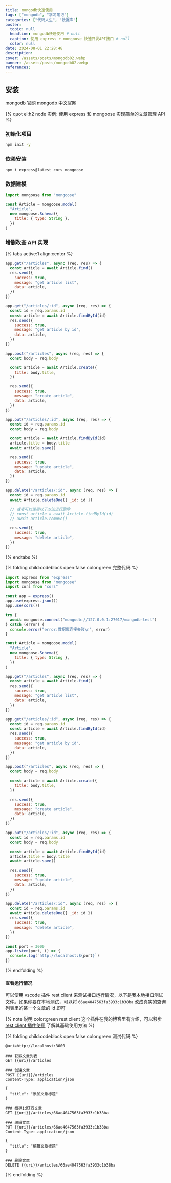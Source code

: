 ```yaml
---
title: mongodb快速使用
tags: ["mongodb", "学习笔记"]
categories: ["代码人生", "数据库"]
poster:
  topic: null
  headline: mongodb快速使用 # null
  caption: 使用 express + mongoose 快速开发API接口 # null
  color: null
date: 2024-08-01 22:28:48
description:
cover: /assets/posts/mongodb02.webp
banner: /assets/posts/mongodb02.webp
references:
---
```


## 安装

[mongodb 官网](https://www.mongodb.com/)
[mongodb 中文官网](https://www.mongodb.com/zh-cn)

{% quot el:h2 node 实例: 使用 express 和 mongoose 实现简单的文章管理 API %}

### 初始化项目

```bash
npm init -y
```

### 依赖安装

```bash
npm i express@latest cors mongoose
```

### 数据建模

```js
import mongoose from "mongoose"

const Article = mongoose.model(
  "Article",
  new mongoose.Schema({
    title: { type: String },
  })
)
```

### 增删改查 API 实现

{% tabs active:1 align:center %}

<!-- tab 获取列表 -->

```js
app.get("/articles", async (req, res) => {
  const article = await Article.find()
  res.send({
    success: true,
    message: "get article list",
    data: article,
  })
})
```

<!-- tab 根据 id 获取详情 -->

```js
app.get("/articles/:id", async (req, res) => {
  const id = req.params.id
  const article = await Article.findById(id)
  res.send({
    success: true,
    message: "get article by id",
    data: article,
  })
})
```

<!-- tab 创建文章 -->

```js
app.post("/articles", async (req, res) => {
  const body = req.body

  const article = await Article.create({
    title: body.title,
  })

  res.send({
    success: true,
    message: "create article",
    data: article,
  })
})
```

<!-- tab 编辑文章 -->

```js
app.put("/articles/:id", async (req, res) => {
  const id = req.params.id
  const body = req.body

  const article = await Article.findById(id)
  article.title = body.title
  await article.save()

  res.send({
    success: true,
    message: "update article",
    data: article,
  })
})
```

<!-- tab 删除文章 -->

```js
app.delete("/articles/:id", async (req, res) => {
  const id = req.params.id
  await Article.deleteOne({ _id: id })

  // 或者可以使用以下方法进行删除
  // const article = await Article.findById(id)
  // await article.remove()

  res.send({
    success: true,
    message: "delete article",
  })
})
```

{% endtabs %}

{% folding child:codeblock open:false color:green 完整代码 %}

```js main.js
import express from "express"
import mongoose from "mongoose"
import cors from "cors"

const app = express()
app.use(express.json())
app.use(cors())

try {
  await mongoose.connect("mongodb://127.0.0.1:27017/mongodb-test")
} catch (error) {
  console.error("error:数据库连接失败\n", error)
}

const Article = mongoose.model(
  "Article",
  new mongoose.Schema({
    title: { type: String },
  })
)

app.get("/articles", async (req, res) => {
  const article = await Article.find()
  res.send({
    success: true,
    message: "get article list",
    data: article,
  })
})

app.get("/articles/:id", async (req, res) => {
  const id = req.params.id
  const article = await Article.findById(id)
  res.send({
    success: true,
    message: "get article by id",
    data: article,
  })
})

app.post("/articles", async (req, res) => {
  const body = req.body

  const article = await Article.create({
    title: body.title,
  })

  res.send({
    success: true,
    message: "create article",
    data: article,
  })
})

app.put("/articles/:id", async (req, res) => {
  const id = req.params.id
  const body = req.body

  const article = await Article.findById(id)
  article.title = body.title
  await article.save()

  res.send({
    success: true,
    message: "update article",
    data: article,
  })
})

app.delete("/articles/:id", async (req, res) => {
  const id = req.params.id
  await Article.deleteOne({ _id: id })
  res.send({
    success: true,
    message: "delete article",
  })
})

const port = 3000
app.listen(port, () => {
  console.log(`http://localhost:${port}`)
})
```

{% endfolding %}

#### 查看运行情况

可以使用 vscode 插件 rest client 来测试接口运行情况，以下是我本地接口测试文件。如果你要在本地测试，可以将 `66ae4047563fa3933c1b38ba` 改成真实的查询列表里的某一个文章的 id 即可

{% note 说明 color:green
rest client 这个插件在我的博客里有介绍，可以移步 [rest client 插件使用](https://www.whbbit.cn/2023/01/03/rest-client%E6%8F%92%E4%BB%B6%E4%BD%BF%E7%94%A8/) 了解其基础使用方法
%}

{% folding child:codeblock open:false color:green 测试代码 %}

```http articles.http
@uri=http://localhost:3000

### 获取文章列表
GET {{uri}}/articles

### 创建文章
POST {{uri}}/articles
Content-Type: application/json

{
  "title": "添加文章标题"
}

### 根据id获取文章
GET {{uri}}/articles/66ae4047563fa3933c1b38ba

### 编辑文章
PUT {{uri}}/articles/66ae4047563fa3933c1b38ba
Content-Type: application/json

{
  "title": "编辑文章标题"
}

### 删除文章
DELETE {{uri}}/articles/66ae4047563fa3933c1b38ba
```

{% endfolding %}
